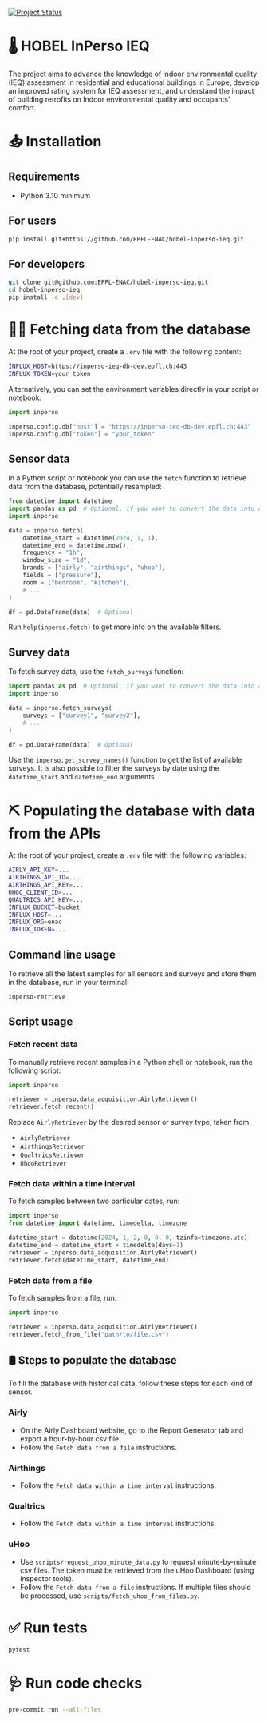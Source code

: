 [![Project Status](https://img.shields.io/badge/status-under%20development-yellow)](https://github.com/EPFL-ENAC/hobel-inperso-ieq)

# 🌡 HOBEL InPerso IEQ

The project aims to advance the knowledge of indoor environmental quality (IEQ) assessment in residential and educational buildings in Europe, develop an improved rating system for IEQ assessment, and understand the impact of building retrofits on Indoor environmental quality and occupants’ comfort.


# 📥 Installation

## Requirements

- Python 3.10 minimum


## For users

```bash
pip install git+https://github.com/EPFL-ENAC/hobel-inperso-ieq.git
```


## For developers

```bash
git clone git@github.com:EPFL-ENAC/hobel-inperso-ieq.git
cd hobel-inperso-ieq
pip install -e .[dev]
```


# 👨‍💻 Fetching data from the database

At the root of your project, create a `.env` file with the following content:

```bash
INFLUX_HOST=https://inperso-ieq-db-dev.epfl.ch:443
INFLUX_TOKEN=your_token
```

Alternatively, you can set the environment variables directly in your script or notebook:

```python
import inperso

inperso.config.db["host"] = "https://inperso-ieq-db-dev.epfl.ch:443"
inperso.config.db["token"] = "your_token"
```


## Sensor data

In a Python script or notebook you can use the `fetch` function to retrieve data from the database, potentially resampled:

```python
from datetime import datetime
import pandas as pd  # Optional, if you want to convert the data into a DataFrame
import inperso

data = inperso.fetch(
    datetime_start = datetime(2024, 1, 1),
    datetime_end = datetime.now(),
    frequency = "1h",
    window_size = "1d",
    brands = ["airly", "airthings", "uhoo"],
    fields = ["pressure"],
    room = ["bedroom", "kitchen"],
    # ...
)

df = pd.DataFrame(data)  # Optional
```

Run `help(inperso.fetch)` to get more info on the available filters.


## Survey data

To fetch survey data, use the `fetch_surveys` function:

```python
import pandas as pd  # Optional, if you want to convert the data into a DataFrame
import inperso

data = inperso.fetch_surveys(
    surveys = ["survey1", "survey2"],
    # ...
)

df = pd.DataFrame(data)  # Optional
```

Use the `inperso.get_survey_names()` function to get the list of available surveys. It is also possible to filter the surveys by date using the `datetime_start` and `datetime_end` arguments.


# ⛏️ Populating the database with data from the APIs

At the root of your project, create a `.env` file with the following variables:

```bash
AIRLY_API_KEY=...
AIRTHINGS_API_ID=...
AIRTHINGS_API_KEY=...
UHOO_CLIENT_ID=...
QUALTRICS_API_KEY=...
INFLUX_BUCKET=bucket
INFLUX_HOST=...
INFLUX_ORG=enac
INFLUX_TOKEN=...
```


## Command line usage

To retrieve all the latest samples for all sensors and surveys and store them in the database, run in your terminal:

```bash
inperso-retrieve
```


## Script usage

### Fetch recent data

To manually retrieve recent samples in a Python shell or notebook, run the following script:

```python
import inperso

retriever = inperso.data_acquisition.AirlyRetriever()
retriever.fetch_recent()
```

Replace `AirlyRetriever` by the desired sensor or survey type, taken from:

- `AirlyRetriever`
- `AirthingsRetriever`
- `QualtricsRetriever`
- `UhooRetriever`


### Fetch data within a time interval

To fetch samples between two particular dates, run:

```python
import inperso
from datetime import datetime, timedelta, timezone

datetime_start = datetime(2024, 1, 2, 0, 0, 0, tzinfo=timezone.utc)
datetime_end = datetime_start + timedelta(days=1)
retriever = inperso.data_acquisition.AirlyRetriever()
retriever.fetch(datetime_start, datetime_end)
```


### Fetch data from a file

To fetch samples from a file, run:

```python
import inperso

retriever = inperso.data_acquisition.AirlyRetriever()
retriever.fetch_from_file("path/to/file.csv")
```


## 🛢️ Steps to populate the database

To fill the database with historical data, follow these steps for each kind of sensor.

### Airly

- On the Airly Dashboard website, go to the Report Generator tab and export a hour-by-hour csv file.
- Follow the `Fetch data from a file` instructions.


### Airthings

- Follow the `Fetch data within a time interval` instructions.


### Qualtrics

- Follow the `Fetch data within a time interval` instructions.


### uHoo

- Use `scripts/request_uhoo_minute_data.py` to request minute-by-minute csv files. The token must be retrieved from the uHoo Dashboard (using inspector tools).
- Follow the `Fetch data from a file` instructions. If multiple files should be processed, use `scripts/fetch_uhoo_from_files.py`.


# ✅ Run tests

```bash
pytest
```


# 🩺 Run code checks

```bash
pre-commit run --all-files
```
